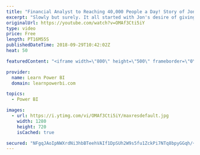 ```yaml
---
title: "Financial Analyst to Reaching 40,000 People a Day! Story of Jon Acampora ExcelCampus.com"
excerpt: "Slowly but surely. It all started with Jon's desire of giving back to the community.  👉 Connect with Jon: https://www.ExcelCampus.com | https://www.youtube.com/user/ExcelCampus 👉 Join the LearnPowerBI Family: https://web.learnpowerbi.com/waitlist-invite/ ===================================== 👉 FREE"
originalUrl: https://youtube.com/watch?v=OMAf3Cti5iY
type: video
price: Free
length: PT16M55S
publishedDateTime: 2018-09-29T10:42:02Z
heat: 50

featuredContent: "<iframe width=\"800\" height=\"500\" frameborder=\"0\" src=\"https://www.youtube.com/embed/OMAf3Cti5iY\" allow=\"accelerometer; autoplay; encrypted-media; gyroscope; picture-in-picture\" allowfullscreen></iframe>"

provider:
  name: Learn Power BI
  domain: learnpowerbi.com

topics:
  - Power BI

images:
  - url: https://i.ytimg.com/vi/OMAf3Cti5iY/maxresdefault.jpg
    width: 1280
    height: 720
    isCached: true

secured: "NFgqJAoIpNWXrdNi3hbBTeehVAIf1DpSUh2W9s5fu1ZckPi7NTq8bpyGGqh/+QYsr618Ia9WpGSOJeBMzFS4s3zow7sE6QVxGFB6yrlrP1vJpZEvXVpsBSxlYdA+li06SFSem9vjvR2IwOSbw/2udXVkF2fUQZ+Jafa8GNYbNtp9tTIn2sHoJhg63tKSY5NQhwagmYFcP7VSwVSLyQk+KrZ/XNPIILsCJ6pkYYrnnOo2USzN2vf+vOscN+5VvabHx5hzWdIV87yAnhXX32f3/HGVl3l/7iR1rIFb8gjCtv+WyKJqqJhSHmdcIKrVOOjPQHcwSTyDwkuHKOcFAM6ViV1cw29MoSxjb4WZkxmRnWy+taCYwr+OyUXi7rs5a1hd3maaQmxCdv/NUhE27ZKHAQEhyK/j1GPkAZezqFZitVQ=;UJWXrynwuXKo++PgGpXKyw=="
---
```


